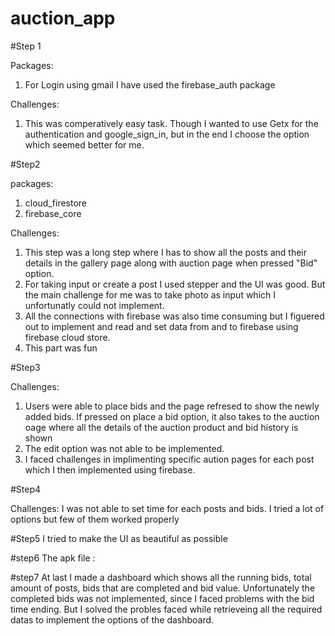 # auction_app

#Step 1

Packages: 
1. For Login using gmail I have used the firebase_auth package 

Challenges:
1. This was comperatively easy task. Though I wanted to use Getx for the authentication and google_sign_in, but in the end I choose the option which seemed better for me. 


#Step2

packages: 
1. cloud_firestore
2. firebase_core

Challenges: 
1. This step was a long step where I has to show all the posts and their details in the gallery page along with auction page when pressed "Bid" option. 
2. For taking input or create a post I used stepper and the UI was good. But the main challenge for me was to take photo as input which I unfortunatly could not implement. 
3. All the connections with firebase was also time consuming but I figuered out to implement and read and set data from and to firebase using firebase cloud store.
4. This part was fun


#Step3

Challenges:
1. Users were able to place bids and the page refresed to show the newly added bids. If pressed on place a bid option, it also takes to the auction oage where all the details of the auction product and bid history is shown
2. The edit option was not able to be implemented. 
3. I faced challenges in implimenting specific aution pages for each post which I then implemented using firebase. 


#Step4

Challenges:
I was not able to set time for each posts and bids. I tried a lot of options but few of them worked properly


#Step5
I tried to make the UI as beautiful as possible

#step6
The apk file : 


#step7
At last I made a dashboard which shows all the running bids, total amount of posts, bids that are completed and bid value. Unfortunately the completed bids was not implemented, since I faced problems with the bid time ending. But I solved the probles faced while retrieveing all the required datas to implement the options of the dashboard. 
